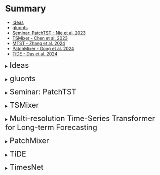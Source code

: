 # Summary

- [Ideas](#ideas)
- [gluonts](#gluonts)
- [Seminar: PatchTST - Nie et al. 2023](#patchtst)
- [TSMixer - Chen et al. 2023](#tsmixer)
- [MTST - Zhang et al. 2024](#mtst)
- [PatchMixer - Gong et al. 2024](#patchmixer)
- [TiDE - Das et al. 2024](#tide)

<a id="ideas"></a>
<details close>
<summary><font size="+2">Ideas</font></summary>

- Probabilistic Comparison:
  - Implementation:
    - parameters of distribution and specific loss (log loss?)
    - try different distributions
    - maybe try MonteCarlo
  - Evaluation:
    - Interval (WIS, Coverage)
    - full distribution (CRPS, WRMSSE)
- implement DMS (DLinear) method not IMS (DeepAR)
  - DMS architecture based on DeepAR possible?
- try CD over CI methods -> other evaluation benchmarks (like TSMixer)
  - methods to capture cross-channel information
    - CNN, RNN, ARIMA?
    - maybe use CNN/RNN AR-methods for short term information and Transformer for long-term?
  - CNN/RNN in place of $MLP_{feat}$ of TSMixer
  - use patching, but dynamically (and potentially series dependent) determine the patch length to match the frequency of the underlying time series (maybe via FFT?) -> then feed patches to CNN/RNN to summarize the series information and implement it to the prediction of the target time series (= utilize TimesBlock from TimesNet?)
  - maybe find a way to include a parameter $\lambda$ to trade-off between CI and CD, for example by ranking the time series at hand and then only allowing information to pass from the most related ones (This could also benefit the discussion of the datasets -> which datasets have many related time series). Also investigate this with patches -> learn which patches of other time series are important, based on patch time point atch length and considered time series
- also consider auxiliary information -> again needs other benchmark than the standard (M5 like TSMixer)
  - This is especially relevant for TST based models -> could try to add auxiliary information into these models
  - look at how TiDE added auxiliary information into their model
- based on MTST -> try Transformer-based models with different positional encodings
- does MTST with residual connections between layers useful?
- Patching with TSMixer -> Try out TSMixer while incorporating patching? (potentially on multiple levels like MTST)
- PatchMixer -> use hierarchical patching levels but similar architecture?
- also look into dual forecasting head design like in PatchMixer
- train models with MAE compared to MSE, as it is more robust (according to Han et al. 2023)
  - Look at PatchMixer ablation study of the Loss Function (tried out MAE+ MSE, MAE, MSE and SmoothL1loss) -> for them MAE w.r.t. MAE and MAE + MSE best w.r.t. MSE
- Patching and MLP based architecture reasonable?
</details>

<a id="gluonts"></a>
<details close>
<summary><font size="+2">gluonts</font></summary>

- Available (probabilistic) models:

| Model + Paper                               | Local/global   | Data layout         | Architecture/method                                                  | Implementation         |
|:--------------------------------------------|:---------------|:--------------------|:---------------------------------------------------------------------|:-----------------------|
| **PatchTST Nie et al., 2023**                   | Global         | Univariate          | MLP, multi-head attention                                            | Pytorch                |
| LagTST                                      | Global         | Univariate          | MLP, multi-head attention                                            | Pytorch                |
| **DLinear Zeng et al., 2023**                   | Global         | Univariate          | MLP                                                                  | Pytorch                |
| **DeepAR Salinas et al. 2020**                  | Global         | Univariate          | RNN                                                                  | MXNet, PyTorch         |
| DeepState Rangapuram et al. 2018            | Global         | Univariate          | RNN, state-space model                                               | MXNet                  |
| DeepFactor Wang et al. 2019                 | Global         | Univariate          | RNN, state-space model, Gaussian process                             | MXNet                  |
| Deep Renewal Processes Türkmen et al. 2021  | Global         | Univariate          | RNN                                                                  | MXNet                  |
| GPForecaster                                | Global         | Univariate          | MLP, Gaussian process                                                | MXNet                  |
| MQ-CNN Wen et al. 2017                      | Global         | Univariate          | CNN encoder, MLP decoder                                             | MXNet                  |
| MQ-RNN Wen et al. 2017                      | Global         | Univariate          | RNN encoder, MLP encoder                                             | MXNet                  |
| N-BEATS Oreshkin et al. 2019                | Global         | Univariate          | MLP, residual links                                                  | MXNet                  |
| Rotbaum Hasson et al. 2021                  | Global         | Univariate          | XGBoost, Quantile Regression Forests, LightGBM, Level Set Forecaster | Numpy                  |
| Temporal Fusion Transformer Lim et al. 2021 | Global         | Univariate          | LSTM, self attention                                                 | MXNet, PyTorch         |
| Transformer Vaswani et al. 2017             | Global         | Univariate          | MLP, multi-head attention                                            | MXNet                  |
| WaveNet van den Oord et al. 2016            | Global         | Univariate          | Dilated convolution                                                  | MXNet, PyTorch         |
| SimpleFeedForward                           | Global         | Univariate          | MLP                                                                  | MXNet, PyTorch         |
| DeepNPTS                                    | Global         | Univariate          | MLP                                                                  | PyTorch                |
| MQF2 Kan et al. 2022                        | Global         | Univariate          | RNN, ICNN                                                            | PyTorch                |
| DeepVAR Salinas et al. 2019                 | Global         | Multivariate        | RNN                                                                  | MXNet                  |
| GPVAR Salinas et al. 2019                   | Global         | Multivariate        | RNN, Gaussian process                                                | MXNet                  |
| LSTNet Lai et al. 2018                      | Global         | Multivariate        | LSTM                                                                 | MXNet                  |
| DeepTPP Shchur et al. 2020                  | Global         | Multivariate events | RNN, temporal point process                                          | MXNet                  |
| DeepVARHierarchical Rangapuram et al. 2021  | Global         | Hierarchical        | RNN                                                                  | MXNet                  |
| RForecast Hyndman et al. 2008               | Local          | Univariate          | ARIMA, ETS, Croston, TBATS                                           | Wrapped R package      |
| Prophet Taylor et al. 2017                  | Local          | Univariate          | -                                                                    | Wrapped Python package |
| NaiveSeasonal Hyndman et al. 2018           | Local          | Univariate          | -                                                                    | Numpy                  |
| Naive2 Makridakis et al. 1998               | Local          | Univariate          | -                                                                    | Numpy                  |
| NPTS                                        | Local          | Univariate          | -                                                                    | Numpy                  |

</details>

<a id="patchtst"></a>
<details close>
<summary><font size="+2">Seminar: PatchTST</font></summary>

- Convolutional neural networks (CNNs) have been implemented successfully to TSF tasks, e.g. TCN [2] or TimesNet [30], however their receptive field size poses difficulties, as it mainly captures local information. Although the receptive field of CNNs can be extended to longer windows by stacking several convolutional layers, it still exhibits difficulties of capturing long-term time series relations effectively.
- time series often contain short- and long-term correlations, which are relevant during time series prediction [15].
- In contrast to the NLP domain, Zerveas et al. [37] propose that layer normalization is inferior to batch normalization in time series applications, as batch normalization can reduce the extent of outlier values, which is a specific problem of time series.
- Nie et al. suggest that CD models are more likely to overfit to the training data.
- Han et al. propose that the optimal coefficients of the CD approach are dependent on the correlation of each channel. In contrast, the CI model’s optimal parameters are determined by the sum (mean) of the correlation of all channels. Hence, the CI approach exhibits less distribution shift, because the sum of correlation differences between train and test data has lower variation than the correlation differences of individual channels. Subsequently, Han et al. [11] propose that CD methods have high capacity and low robustness, whereas CI approaches have low capacity and high robustness.

Research works on CI/CD strategies:
- Han et al. [11] propose to use the L1 loss during training of CD methods, as it increases the robustness. In addition, they compared the effects of the look-back window length L on CI and CD models, where they found that an increase of L results in more available information and a higher capacity of the model. Hence, their experiments suggest that CI models always benefit from longer window lengths, while CD models often perform worse following an increasing L.
- Xue et al. [33] introduced Channel Aligned Robust Blend Transformer (CARD), which handles some disadvantages of CI Transformers and manages to outperform state-of-the-art models, such as PatchTST, TimesNet, Crossformer, FEDformer or Dlinear [21, 36], on several benchmark data sets. It introduces a channel-aligned attention mechanism, a token blend module and a robust loss function to efficiently leverage cross-channel correlations.
- Zhao and Shen [39] argue that different time series are connected via locally stationary lead-lag relations, in which a leading indicator influences other series, e.g. the body temperature may decrease after one hour when certain medicine is taken. Hence, they introduce LIFT, which is a method to estimate and incorporate leading indicators, as a type of plugin to arbitrary forecasting models. Furthermore, a CI backbone in combination with LIFT, separates the modeling of time and channel dependence into two parts, which potentially reduces the optimization challenge of original CD methods. They showed that LIFT was able to improve the performances of PatchTST, DLinear and Crossformer[21, 36].
- Wang et al. [27] present CSformer, which is a CD method that utilizes a two-stage self-attention strategy to separately extract time and channel information efficiently. CSformer outperformed iTransformer, PatchTST and Crossformer [21] among many more on several benchmark datasets.
- Gao et al. [8] introduced Client, which similarly outperforms TimesNet, DLinear and FEDformer [41], by utilizing linear and attention modules to capture time and channel information respectively.

Patching:
- Zhang and Yan [38], Crossformer, propose that these models (token wise time series elements) primarily capture cross-time relations, whereas cross-channel relationships are not represented in the embedding. Therefore, they introduced dimension-segment-wise embedding, which is closely related to patching.
- Wu et al.[30], TimesNet, introduced another patching process alternative. They propose to use the Fast Fourier Transform algorithm, transforming the 1D univariate time series into a 2D representation.

PatchTST

![alt text](img/PatchTST/Fig1.png)

</details>

<a id="tsmixer"></a>
<details close>
<summary><font size="+2">TSMixer</font></summary>
Abstract

- However, recent work demonstrates that simple univariate linear models can outperform such deep learning models on several commonly used academic benchmarks.
- Extending them, in this paper, we investigate the capabilities of linear models for time-series forecasting and present Time-Series Mixer (TSMixer), a novel architecture designed by stacking multi-layer perceptrons (MLPs). TSMixer is based on mixing operations along both the time and feature dimensions to extract information efficiently
- comparable performance on academic benchmarks and superior performance on M5 benchmark
- results underline importance of efficiently utilizing cross-variate and auxiliary information

Introduction
- propose two models:
  - stacking temporal linear models with non-linearities (TMix-Only)
  - introducing cross-variate feed-forward layers (TSMixer) (applies MLPs across time and feature dimensions)
- The residual designs ensure that TSMixer retains the capacity of temporal linear models while still being able to exploit cross-variate information
- on academic datasets -> they show that stacking of linear models is very effective and that cross-series information is less important on these datasets. Also, they outperform the other multivariate models & are on par with univariate ones.
- on M5 -> cross-variate information is indeed useful, and implement design to use TSMixer with auxiliary information. Outperforms DeepAR and TFT

Related work
- propose that dataset bias of academic benchmark datasets mainly advocates for univariate models
- drawback of real-world models (DeepAR or TFT) is their complexity, especially in comparison with linear univariate models

![](img/TSMixer/Tab1.png)

Linear models
- We then compare linear models with other architectures and show that linear models have a characteristic not present in RNNs and Transformers – they have the appropriate representation capacity to learn the time dependency for a univariate time series.
- Linear models possess a unique characteristic wherein the weights of the mapping are fixed for each time step in the input sequence. This “time-step-dependent” characteristic is a crucial component of our previous findings and stands in contrast to recurrent or attention-based architectures, where the weights over the input sequence are outputs of a "data-dependent" function, such as the gates in LSTMs or attention layers in Transformers.
- Conversely, even though recurrent or attention architectures have high representational capacity, achieving time-step independence is challenging for them. They usually overfit on the data instead of solely considering the positions

TSMixer architecture
- propose natural enhancement of linear model -> stacking multiple linear models with non-linearities via MLPs
- additionally leverage cross-variate information apply MLPs in time and feature domain in alternating manner
- The time-domain MLPs are shared across all of the features, while the feature-domain MLPs are shared across all of the time steps
- architecture allows long look-back window length L, while parameter growth complexity is only O(L + C)
- To better understand the utility of cross-variate information and feature-mixing, we also consider a simplified variant of TSMixer that only employs time-mixing, referred to as TMix-Only, which consists of a residual MLP shared across each variate, see Figure below.
![TMix-Only](img/TSMixer/Fig3.png)

TSMixer (multivariate) architecture

- The columns of the inputs means different features/variates and the rows are time steps. The fully-connected operations are row-wise. TSMixer contains interleaving time-mixing and feature-mixing MLPs to aggregate information. The number of mixer layer is denoted as N. <b>The time-mixing MLPs are shared across all features and the feature-mixing MLPs are shared across all of the time steps.</b> The design allow TSMixer to automatically adapt the use of both temporal and cross-variate information with limited number of parameters for superior generalization. ![](img/TSMixer/Fig1.png)

Extended TSMixer for Time Series Forecasting with Auxiliary Information
- We first design the align stage to project the feature with different shapes into the same shape. Then we can concatenate the features and seamlessly apply feature mixing on them. We extend TSMixer as illustrated in Fig. 4. The architecture comprises two parts: align and mixing. In the align stage, TSMixer aligns historical features ($R^{L×C_x}$ ) and future features ($R^{T×C_z}$) into the same shape ($R^{L×C_h}$) by applying temporal projection and a feature-mixing layer, where $C_h$ represents the size of hidden layers. Additionally, it repeats the static features to transform their shape from $R^{1×C_s}$ to $R^{T×C_s}$ in order to align the output length.

Experiments
- Data ![](img/TSMixer/Tab2.png)
- Results (best=red, 2nd=blue, ** taken from Nie et al. 2023, TMix_only not highlighted) ![](img/TSMixer/Tab3.png)
- use input length 512, Adam with <b>MSE objective</b> and apply RevIN

- M5: prediction length T=28, input length L=35, optimize log-likelihood of negative binomial distribution. Aggregate predictions at different levels and evaluate via weighted root mean squared scaled error (WRMSSE).
- without auxiliary data ![](img/TSMixer/Tab4.png)
- with auxiliary data ![](img/TSMixer/Tab5.png)
- computational cost ![alt text](img/TSMixer/Tab6.png)
</details>

<a id="mtst"></a>
<details close>
<summary><font size="+2">Multi-resolution Time-Series Transformer for Long-term Forecasting</font></summary>

abstract

- Recent Transformers apply patching -> The patch size controls the ability of transformers to learn the temporal patterns at different frequencies: shorter patches are effective for learning localized, high-frequency patterns, whereas mining long-term seasonalities and trends requires longer patches
- propose MTST = consists of a multi-branch architecture for simultaneous modeling of diverse temporal patterns at different resolutions. In contrast to many existing time-series transformers, we employ relative positional encoding, which is better suited for extracting periodic components at different scales.

Introduction

- according to Zhang (2023) and Nie (2023) time-stamp based tokens prevents attention mechanisms from effectively capturing temporal patterns.
- but these patch-based methods do not explicitly incorporate multi-scale analysis, which has proved effective in many time-series modeling domains.
- Therefore, in this work, we endow patch-based TSTs with the ability to learn multi-scale features with attention mechanisms via multi-resolution representations.
- Unlike previous works that rely on subsampling, MTST constructs a multi-resolution representation by simply adjusting the patch-level tokenization of a time-series: a large number of small-sized patches leads to high-resolution feature maps; a small number of large-sized patches results in low-resolution feature maps. By constructing multiple sets of tokens with different patch-sizes, each MTST layer can model the temporal patterns of different frequencies simultaneously with multi-branch self-attentions
- As shown in an example from the Electricity dataset (Figure 1), the role of the branch with larger-size patches is mostly to capture the  owerfrequency and coarser temporal patterns; the branch with smaller-size patches contributes to modeling the higher-frequency and finer temporal patterns.

![](img/MTST/Fig1.png)

methodology

![](img/MTST/Fig2.png)

- The Multi-Scale Time-Series Transformer (MTST) consists of N layers, each designed to capture different temporal patterns in time-series data through a multi-branch architecture.
- Each MTST layer contains multiple branches, with \( B_n \) branches in the \( n \)-th layer. This multi-branch design enables the model to learn time-series representations at multiple scales.
- Each branch contains a tokenizer with unique patch sizes, that converts the input into patches, which are subsequently treated as tokens.
- Then, Tokens in each branch undergo self-attention (SA) with relative positional encoding (RPE) and outputs from all branches in each layer are combined into a single embedding. This fused embedding serves as the input for the subsequent MTST layer.
- **Channel Independent model**: following the protocol in the previous works (Zeng et al., 2023; Nie et al., 2023), MTST processes each x1:L,m  independently to generate the output xbL+1:L+T ,m, and subsequently combine them to form a multivariate forecast.
- **BUT**: MTST is not limited by channelindependence and is readily extended to other patch-based TSTs that model dependencies among variates, such as the Crossformer (Zhang and Yan, 2023).

Branch specific tokenization

- Let $y^{(n-1)} \in R^{d_{n-1} \times 1}$ be the $d_{n−1}$-dimensional output representation of a univariate time-series at the (n−1)-th layer (Combined Output after each layer).
- The first output has $d_0$ = L, such that $y^{(0)} = x$ (= input x) & last output has $d_0$ = T, such that $y^{(N)} = \hat{x}$ (= prediction).
- $b_n$-th branches patch length $P_{b_n}$ and stride $S_{b_n}$. Then Tokenizer: $$ T_{b_n}: R^{d_n \times 1}->R^{J_{b_n} \times P_{b_n}}$$ transforms previous output vector into $J_{b_n} = ...$ overlapping patches via sliding window approach.
- branch patch length is shared across layers? -> each layer learns multiple representations (each branch) for each patch length -> How is the nubmer branches and consequently the specific patches determined?

self attention

- self-attention in MTST is performed on the patch-level tokens in each branch independently.

relative positional encoding

- encodes distances between each pair of tokens -> enables each token to identify similar tokens on a synthetic dataset with strong periodic patterns with considerably better accuracy.

![](img/MTST/Fig3.png)

related works - multi-scale feature learning

- Several recent time-series forecasting techniques have incorporated multi-scale analysis. NHiTS (Challu et al., 2022) introduces multi-rate signal sampling and hierarchical interpolation to model features at multiple granularities. MICN (Wang et al., 2023) incorporates convolution with different kernel sizes to learn multi-scale features. TimesNet (Wu et al., 2023) strives to capture the multi-periodicity in time-series by converting 1D sequences to a set of 2D tensors.Among transformer-based models, Pyraformer (Liu et al., 2021a) forms a multi-resolution representation via pyramidal attention. Scaleformer (Shabani et al., 2023) proposes a multi-resolution representation framework for existing timestamp-based TSTs via down/up-sampling.

experiments

![](img/MTST/Tab2.png)

- As a multi-scale convolution-based approach, MICN demonstrates competitive performance for small prediction horizons T, but encounters more severe performance degradation for larger T. This matches the observations in previous works that convolution-based models struggle to capture long-range dependencies. This motivates the development of Transformer-based models for long-term forecasting.

![](img/MTST/Tab6.png)


</details>

<a id="patchmixer"></a>
<details close>
<summary><font size="+2">PatchMixer</font></summary>

abstract

- patch-based Transformers showed good results -> But, Is the impressive performance of patch-based transformers primarily due to the use of patches rather than the transformer architecture itself?
- introduce PatchMixer, a patch-based CNN with depthwise separable convolution
- We also found that optimizing the patch embedding parameters and enhancing the objective function enables PatchMixer to better adapt to different datasets, thereby improving the generalization of the patch-based approach.

introduction

- in LTSF prevalent methods are usually Transformer or MLP-based, due to their global receptive field
- CNNs only have a local receptive field (therefore maybe unsuitable for LTSF), however achieving similar results could highlight the importance of preprocessing
- In this paper, we introduce a novel patch-based model known as PatchMixer. It is based on a depthwise separable convolutional module and distinguished by its “patchmixing” design, which (i) processes time series data in patches, retaining the sequential structure, and (ii) captures dependencies within and across variables through shared weights, emphasizing the role of patch-based preprocessing in striking a balance between efficiency and performance.

The Patch-Mixing design

- First the multivariate Time series is split into univariate ones -> **Channel Independent approach**
- after splitting the series is divided into patches of length P (patch length) with overlap S (stride)
- propose patch-mixing, which uses patching and channel independence to extract cross-patch temporal features.
- intra-varaible effects (right in Figure below) are more pronounced and hold significant mutual information in the main datasets
![](img/PatchMixer/Fig1.png.png)

The PatchMixer Model

![](img/PatchMixer/Fig2.png.png)

- We employ a patch-based DWConv module called PatchMixer Block. This design holds efficient parameter usage while maintaining a wide receptive field via patch embedding. Besides, we also devise dual forecasting heads, ensuring a holistic feature representation.

PatchMixer Block

- uses DWConv at its core
- **depthwise convolution** with Kernel size 8, and GELU activation function, BN is batch norm: $$x_l^{N \times D} = BN(\sigma (Conv_{N \to N} (x_{l-1}^{N \times D})), kernel=step=K)$$
- **pointwise convolution** captures inter-patch feature correlations. $$x_{l+1}^{A \times D} = BN(\sigma (Conv_{N \to N} (x_{l}^{N \times D})), kernel=step=1)$$
- **dual forecasting heads**: residual connection spotlights linear trends and MLP head addresses non-linear dynamics

Experiments

- use MAE and MSE in a 1:1 ratio as the loss function
![](img/PatchMixer/Tab2.png) 

Ablation study:
![](img/PatchMixer/Tab3.png)
- results:
  - patch technique enhances performance across various dataset sizes
  - The convolutional module outperforms the attention mechanism across all datasets
  - The linear head is more effective on small datasets, while the MLP head excels on larger ones; the dual-head combination provides balanced performance.

</details>

<a id="tide"></a>
<details close>
<summary><font size="+2">TiDE</font></summary>

</details>

<a id="timesnet"></a>
<details close>
<summary><font size="+2">TimesNet</font></summary>
</details>